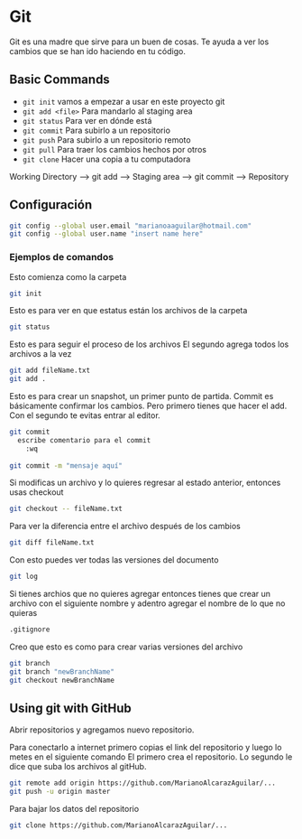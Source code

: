 # Git

Git es una madre que sirve para un buen de cosas. Te ayuda a ver los cambios que se han ido haciendo  en tu código.

## Basic Commands

- `git init` vamos a empezar a usar en este proyecto git
- `git add <file>` Para mandarlo al staging area
- `git status` Para ver en dónde está
- `git commit` Para subirlo a un repositorio
- `git push` Para subirlo a un repositorio remoto
- `git pull` Para traer los cambios hechos por otros
- `git clone` Hacer una copia a tu computadora

Working Directory --> git add --> Staging area --> git commit --> Repository

## Configuración

```bash
git config --global user.email "marianoaaguilar@hotmail.com"
git config --global user.name "insert name here"
```

### Ejemplos de comandos

Esto comienza como la carpeta
```bash
git init
```

Esto es para ver en que estatus están los archivos de la carpeta
```bash
git status
```

Esto es para seguir el proceso de los archivos
El segundo agrega todos los archivos a la vez
```bash
git add fileName.txt
git add .
```

Esto es para crear un snapshot, un primer punto de partida. Commit es básicamente confirmar los cambios. Pero primero tienes que hacer el add.
Con el segundo te evitas entrar al editor.
```bash
git commit
  escribe comentario para el commit
    :wq
    
git commit -m "mensaje aquí"
```

Si modificas un archivo y lo quieres regresar al estado anterior, entonces usas checkout
```bash
git checkout -- fileName.txt
```

Para ver la diferencia entre el archivo después de los cambios
```bash
git diff fileName.txt
```

Con esto puedes ver todas las versiones del documento
```bash
git log
```

Si tienes archios que no quieres agregar entonces tienes que crear un archivo con el siguiente nombre y adentro agregar el nombre de lo que no quieras
```bash
.gitignore
```

Creo que esto es como para crear varias versiones del archivo
```bash
git branch
git branch "newBranchName"
git checkout newBranchName
```

## Using git with GitHub

Abrir repositorios y agregamos nuevo repositorio.

Para conectarlo a internet primero copias el link del repositorio y luego lo metes en el siguiente comando
El primero crea el repositorio.
Lo segundo le dice que suba los archivos al gitHub. 
```bash
git remote add origin https://github.com/MarianoAlcarazAguilar/...
git push -u origin master
```

Para bajar los datos del repositorio
```bash
git clone https://github.com/MarianoAlcarazAguilar/...
```



